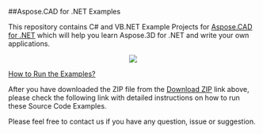 ##Aspose.CAD for .NET Examples

This repository contains C# and VB.NET Example Projects for [Aspose.CAD for .NET](http://www.aspose.com/products/cad/net) which will help you learn Aspose.3D for .NET and write your own applications.

<p align="center">
  <a title="Download Examples ZIP" href="https://github.com/aspose-cad/Aspose.CAD-for-.NET/archive/master.zip">
	<img src="https://raw.github.com/AsposeExamples/java-examples-dashboard/master/images/downloadZip-Button-Large.png" />
  </a>
</p>

[How to Run the Examples?](http://www.aspose.com/docs/display/cadnet/How+to+Run+the+Examples)


After you have downloaded the ZIP file from the [Download ZIP](https://github.com/aspose-cad/Aspose.CAD-for-.NET/archive/master.zip) link above, please check the following link with detailed instructions on how to run these Source Code Examples.

Please feel free to contact us if you have any question, issue or suggestion.
